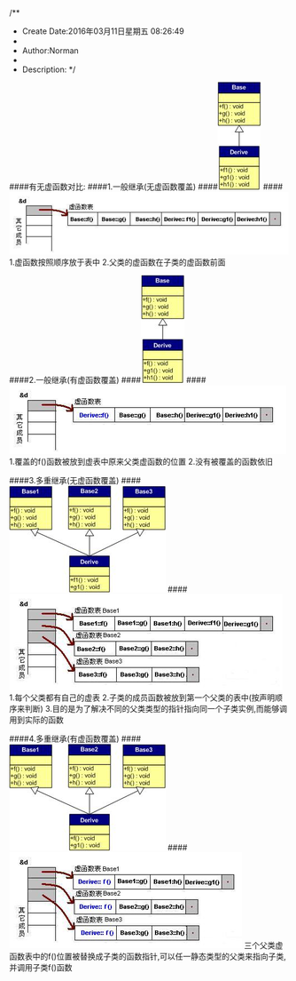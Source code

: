 /**
* Create Date:2016年03月11日星期五 08:26:49
* 
* Author:Norman
* 
* Description: 
*/

####有无虚函数对比:
####1.一般继承(无虚函数覆盖)
####![](./image/Drawing1.jpg)
####![](./image/vtable2.JPG)
    1.虚函数按照顺序放于表中
    2.父类的虚函数在子类的虚函数前面

####2.一般继承(有虚函数覆盖)
####![](./image/Drawing2.jpg)
####![](./image/vtable3.JPG)
    1.覆盖的f()函数被放到虚表中原来父类虚函数的位置
    2.没有被覆盖的函数依旧

####3.多重继承(无虚函数覆盖)
####![](./image/Drawing3.jpg)
####![](./image/vtable4.JPG)
    1.每个父类都有自己的虚表
    2.子类的成员函数被放到第一个父类的表中(按声明顺序来判断)
    3.目的是为了解决不同的父类类型的指针指向同一个子类实例,而能够调用到实际的函数

####4.多重继承(有虚函数覆盖)
####![](./image/Drawing4.jpg)
####![](./image/vtable5.jpg)
    三个父类虚函数表中的f()位置被替换成子类的函数指针,可以任一静态类型的父类来指向子类,并调用子类f()函数

